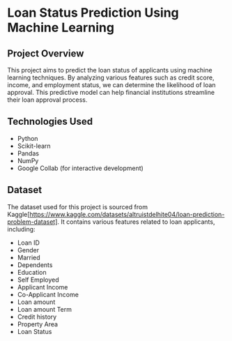 # Loan Status Prediction Using Machine Learning

## Project Overview
This project aims to predict the loan status of applicants using machine learning techniques. By analyzing various features such as credit score, income, and employment status, we can determine the likelihood of loan approval. This predictive model can help financial institutions streamline their loan approval process.

## Technologies Used
- Python
- Scikit-learn
- Pandas
- NumPy
- Google Collab (for interactive development)

## Dataset
The dataset used for this project is sourced from Kaggle[https://www.kaggle.com/datasets/altruistdelhite04/loan-prediction-problem-dataset]. It contains various features related to loan applicants, including:
- Loan ID
- Gender
- Married
- Dependents
- Education
- Self Employed
- Applicant Income
- Co-Applicant Income
- Loan amount
- Loan amount Term
- Credit history
- Property Area
- Loan Status
